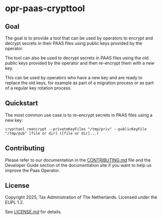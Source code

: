 # opr-paas-crypttool

## Goal

The goal is to provide a tool that can be used by operators to encrypt and decrypt secrets
in their PAAS files using public keys provided by the operator.

The tool can also be used to decrypt secrets in PAAS files using the old public
keys provided by the operator and then re-encrypt them with a new key.

This can be used by operators who have a new key and are ready to replace the old keys,
for example as part of a migration process or as part of a regular key rotation process.

## Quickstart

The most common use case is to re-encrypt secrets in PAAS files using a new key:

`crypttool reencrypt --privateKeyFiles "/tmp/priv" --publicKeyFile "/tmp/pub" [file or dir] ([file or dir]...)`

## Contributing

Please refer to our documentation in the [CONTRIBUTING.md](./CONTRIBUTING.md) file
and the Developer Guide section of the documentation site if you want to help us
improve the Paas Operator.

## License

Copyright 2025, Tax Administration of The Netherlands.
Licensed under the EUPL 1.2.

See [LICENSE.md](./LICENSE.md) for details.
